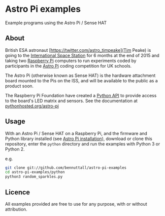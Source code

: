 # Astro Pi examples

Example programs using the Astro Pi / Sense HAT

## About

British ESA astronaut [https://twitter.com/astro_timpeake](Tim Peake) is going to the [International Space Station](https://twitter.com/Space_Station) for 6 months at the end of 2015 and taking two [Raspberry Pi](https://www.raspberrypi.org/) computers to run experiments coded by participants in the [Astro Pi](http://astro-pi.org/) coding competition for UK schools.

The Astro Pi (otherwise known as Sense HAT) is the hardware attachment board mounted to the Pis on the ISS, and will be available to the public as a product soon.

The Raspberry Pi Foundation have created a [Python API](https://pypi.python.org/pypi/astro-pi) to provide access to the board's LED matrix and sensors. See the documentation at [pythonhosted.org/astro-pi](http://pythonhosted.org/astro-pi/)

## Usage

With an Astro Pi / Sense HAT on a Raspberry Pi, and the firmware and Python library installed (see [Astro Pi installation](http://pythonhosted.org/astro-pi/)), download or clone this repository, enter the `python` directory and run the examples with Python 3 or Python 2.

e.g.

```bash
git clone git://github.com/bennuttall/astro-pi-examples
cd astro-pi-examples/python
python3 random_sparkles.py
```

## Licence

All examples provided are free to use for any purpose, with or without attribution.
